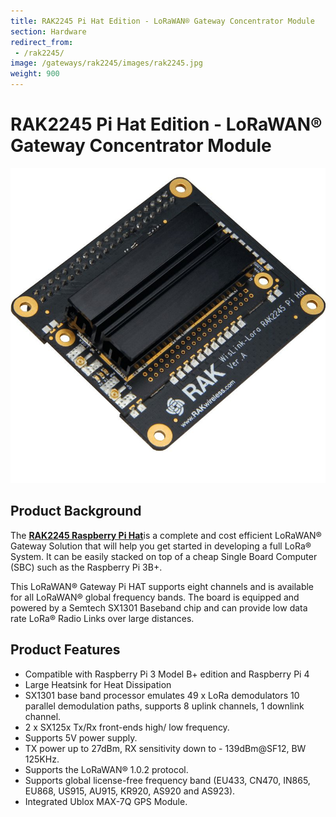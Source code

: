 ```yaml
---
title: RAK2245 Pi Hat Edition - LoRaWAN® Gateway Concentrator Module
section: Hardware
redirect_from:
 - /rak2245/
image: /gateways/rak2245/images/rak2245.jpg
weight: 900
---
```

# RAK2245 Pi Hat Edition - LoRaWAN® Gateway Concentrator Module

![Figure 1: RAK2245](images/rak2245.jpg)

## Product Background

The [**RAK2245 Raspberry Pi Hat**](https://store.rakwireless.com/products/rak2245-pi-hat)is a complete and cost efficient LoRaWAN® Gateway Solution that will help you get started in developing a full LoRa® System. It can be easily stacked on top of a cheap Single Board Computer (SBC) such as the Raspberry Pi 3B+.

This LoRaWAN® Gateway Pi HAT supports eight channels and is available for all LoRaWAN® global frequency bands. The board is equipped and powered by a Semtech SX1301 Baseband chip and can provide low data rate LoRa® Radio Links over large distances.

## Product Features
* Compatible with Raspberry Pi 3 Model B+ edition and Raspberry Pi 4
* Large Heatsink for Heat Dissipation
* SX1301 base band processor emulates 49 x LoRa demodulators 10 parallel demodulation paths, supports 8 uplink channels, 1 downlink channel.
* 2 x SX125x Tx/Rx front-ends high/ low frequency.
* Supports 5V power supply.
* TX power up to 27dBm, RX sensitivity down to - 139dBm@SF12, BW 125KHz.
* Supports the LoRaWAN® 1.0.2 protocol.
* Supports global license-free frequency band (EU433, CN470, IN865, EU868, US915, AU915, KR920, AS920 and AS923).
* Integrated Ublox MAX-7Q GPS Module.
